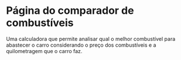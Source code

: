# Página do comparador de combustíveis

Uma calculadora que permite analisar qual o melhor combustível para abastecer o carro
considerando o preço dos combustíveis e a quilometragem que o carro faz.

